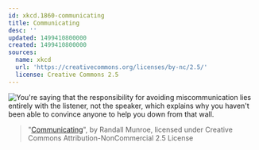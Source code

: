 ```yaml
---
id: xkcd.1860-communicating
title: Communicating
desc: ''
updated: 1499410800000
created: 1499410800000
sources:
  name: xkcd
  url: 'https://creativecommons.org/licenses/by-nc/2.5/'
  license: Creative Commons 2.5
---
```

![You're saying that the responsibility for avoiding miscommunication lies entirely with the listener, not the speaker, which explains why you haven't been able to convince anyone to help you down from that wall.](https://imgs.xkcd.com/comics/communicating.png)
> "[Communicating](https://xkcd.com/1860/)", by Randall Munroe, licensed under Creative Commons Attribution-NonCommercial 2.5 License

